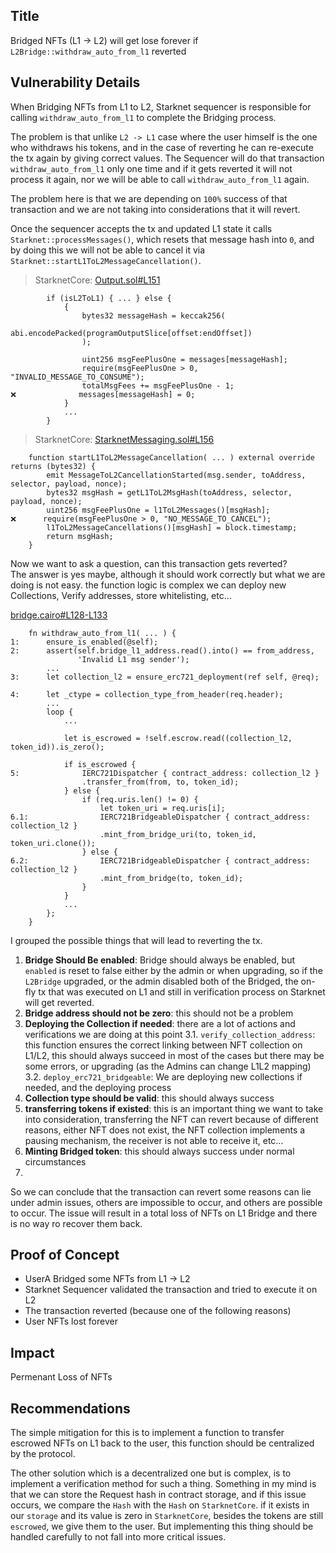 ## Title
Bridged NFTs (L1 -> L2) will get lose forever if `L2Bridge::withdraw_auto_from_l1` reverted

## Vulnerability Details

When Bridging NFTs from L1 to L2, Starknet sequencer is responsible for calling `withdraw_auto_from_l1` to complete the Bridging process. 

The problem is that unlike `L2 -> L1` case where the user himself is the one who withdraws his tokens, and in the case of reverting he can re-execute the tx again by giving correct values. The Sequencer will do that transaction `withdraw_auto_from_l1` only one time and if it gets reverted it will not process it again, nor we will be able to call `withdraw_auto_from_l1` again.

The problem here is that we are depending on `100%` success of that transaction and we are not taking into considerations that it will revert.

Once the sequencer accepts the tx and updated L1 state it calls `Starknet::processMessages()`, which resets that message hash into `0`, and by doing this we will not be able to cancel it via `Starknet::startL1ToL2MessageCancellation()`.

> StarknetCore:
[Output.sol#L151](https://github.com/starkware-libs/cairo-lang/blob/master/src/starkware/starknet/solidity/Output.sol#L151)
```solidity
        if (isL2ToL1) { ... } else {
            {
                bytes32 messageHash = keccak256(
                    abi.encodePacked(programOutputSlice[offset:endOffset])
                );

                uint256 msgFeePlusOne = messages[messageHash];
                require(msgFeePlusOne > 0, "INVALID_MESSAGE_TO_CONSUME");
                totalMsgFees += msgFeePlusOne - 1;
❌️              messages[messageHash] = 0;
            }
            ...
        }
```

> StarknetCore:
[StarknetMessaging.sol#L156](https://github.com/starkware-libs/cairo-lang/blob/master/src/starkware/starknet/solidity/StarknetMessaging.sol#L156)
```solidity
    function startL1ToL2MessageCancellation( ... ) external override returns (bytes32) {
        emit MessageToL2CancellationStarted(msg.sender, toAddress, selector, payload, nonce);
        bytes32 msgHash = getL1ToL2MsgHash(toAddress, selector, payload, nonce);
        uint256 msgFeePlusOne = l1ToL2Messages()[msgHash];
❌️      require(msgFeePlusOne > 0, "NO_MESSAGE_TO_CANCEL");
        l1ToL2MessageCancellations()[msgHash] = block.timestamp;
        return msgHash;
    }
```

Now we want to ask a question, can this transaction gets reverted?\
The answer is yes maybe, although it should work correctly but what we are doing is not easy. the function logic is complex we can deploy new Collections, Verify addresses, store whitelisting, etc...

[bridge.cairo#L128-L133](https://github.com/Cyfrin/2024-07-ark-project/blob/main/apps/blockchain/starknet/src/bridge.cairo#L128-L133)
```cairo
    fn withdraw_auto_from_l1( ... ) {
1:      ensure_is_enabled(@self);
2:      assert(self.bridge_l1_address.read().into() == from_address,
               'Invalid L1 msg sender');
        ...
3:      let collection_l2 = ensure_erc721_deployment(ref self, @req);

4:      let _ctype = collection_type_from_header(req.header);
        ...
        loop {
            ...

            let is_escrowed = !self.escrow.read((collection_l2, token_id)).is_zero();

            if is_escrowed {
5:              IERC721Dispatcher { contract_address: collection_l2 }
                .transfer_from(from, to, token_id);
            } else {
                if (req.uris.len() != 0) {
                    let token_uri = req.uris[i];
6.1:                IERC721BridgeableDispatcher { contract_address: collection_l2 }
                    .mint_from_bridge_uri(to, token_id, token_uri.clone());
                } else {
6.2:                IERC721BridgeableDispatcher { contract_address: collection_l2 }
                    .mint_from_bridge(to, token_id);
                }
            }
            ...
        };
    }
```

I grouped the possible things that will lead to reverting the tx.

1. **Bridge Should Be enabled**: Bridge should always be enabled, but `enabled` is reset to false either by the admin or when upgrading, so if the `L2Bridge` upgraded, or the admin disabled both of the Bridged, the on-fly tx that was executed on L1 and still in verification process on Starknet will get reverted.
2. **Bridge address should not be zero**: this should not be a problem
3. **Deploying the Collection if needed**: there are a lot of actions and verifications we are doing at this point
   3.1. `verify_collection_address`: this function ensures the correct linking between NFT collection on L1/L2, this should always succeed in most of the cases but there may be some errors, or upgrading (as the Admins can change L1L2 mapping)
   3.2. `deploy_erc721_bridgeable`: We are deploying new collections if needed, and the deploying process
4. **Collection type should be valid**: this should always success
5. **transferring tokens if existed**: this is an important thing we want to take into consideration, transferring the NFT can revert because of different reasons, either NFT does not exist, the NFT collection implements a pausing mechanism, the receiver is not able to receive it, etc...
6. **Minting Bridged token**: this should always success under normal circumstances
7. 

So we can conclude that the transaction can revert some reasons can lie under admin issues, others are impossible to occur, and others are possible to occur. The issue will result in a total loss of NFTs on L1 Bridge and there is no way ro recover them back.

## Proof of Concept
- UserA Bridged some NFTs from L1 -> L2
- Starknet Sequencer validated the transaction and tried to execute it on L2
- The transaction reverted (because one of the following reasons)
- User NFTs lost forever

## Impact
Permenant Loss of NFTs

## Recommendations
The simple mitigation for this is to implement a function to transfer escrowed NFTs on L1 back to the user, this function should be centralized by the protocol.

The other solution which is a decentralized one but is complex, is to implement a verification method for such a thing. Something in my mind is that we can store the Request hash in contract storage, and if this issue occurs, we compare the `Hash` with the `Hash` on `StarknetCore`. if it exists in our `storage` and its value is zero in `StarknetCore`, besides the tokens are still `escrowed`, we give them to the user. But implementing this thing should be handled carefully to not fall into more critical issues.

